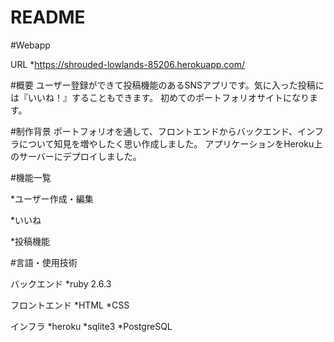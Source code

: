 # README

#Webapp


URL
*https://shrouded-lowlands-85206.herokuapp.com/

#概要
ユーザー登録ができて投稿機能のあるSNSアプリです。気に入った投稿には『いいね！』することもできます。
初めてのポートフォリオサイトになります。

#制作背景
ポートフォリオを通して、フロントエンドからバックエンド、インフラについて知見を増やしたく思い作成しました。
アプリケーションをHeroku上のサーバーにデプロイしました。

#機能一覧

*ユーザー作成・編集

*いいね

*投稿機能

#言語・使用技術

バックエンド
*ruby 2.6.3

フロントエンド
*HTML
*CSS

インフラ
*heroku
*sqlite3
*PostgreSQL

